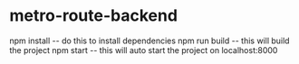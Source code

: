 # metro-route-backend

npm install -- do this to install dependencies
npm run build -- this will build the project
npm start -- this will auto start the project on localhost:8000

